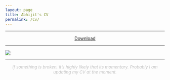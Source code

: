 ```yaml
---
layout: page
title: Abhijit's CV
permalink: /cv/
---
```

<hr />
<div style="text-align:center">
<A href="https://github.com/avannaldas/avannaldas.github.io/raw/master/uploads/Abhijit%20Annaldas.pdf">Download</A>
</div>
<hr />
<img style="max-width:100%;" src="https://github.com/avannaldas/avannaldas.github.io/raw/master/uploads/cv.png" />
<hr />
<div class="row" style="text-align:center">
<div class="col-sm-12" style="text-align:center">
<span style="font-size:10pt;font-style:italics;color:silver"><i>If something is broken, it’s highly likely that its momentary. Probably I am updating my CV at the moment.</i></span>
</div>
</div>
<br />
